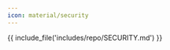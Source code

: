 ```yaml
---
icon: material/security
---
```


<!-- markdownlint-disable first-line-h1 -->
<!-- markdownlint-disable required-headings -->
{{ include_file('includes/repo/SECURITY.md') }}
